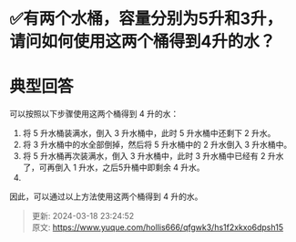 # ✅有两个水桶，容量分别为5升和3升，请问如何使用这两个桶得到4升的水？



# 典型回答


可以按照以下步骤使用这两个桶得到 4 升的水：

1. 将 5 升水桶装满水，倒入 3 升水桶中，此时 5 升水桶中还剩下 2 升水。
2. 将 3 升水桶中的水全部倒掉，然后将 5 升水桶中的 2 升水倒入 3 升水桶中。
3. 将 5 升水桶再次装满水，倒入 3 升水桶中，此时 3 升水桶中已经有 2 升水了，可再倒入 1 升水，之后5升桶中即剩余 4 升水。
4. 

因此，可以通过以上方法使用这两个桶得到 4 升的水。



> 更新: 2024-03-18 23:24:52  
> 原文: <https://www.yuque.com/hollis666/qfgwk3/hs1f2xkxo6dpsh15>